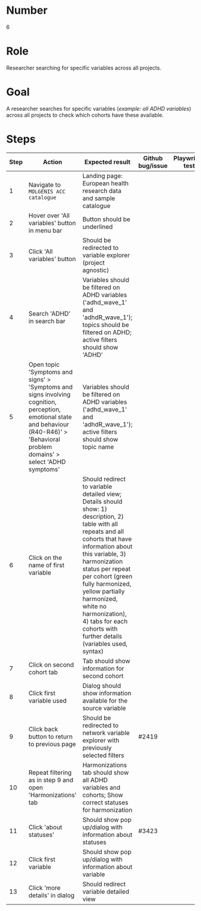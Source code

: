 # Number

6

# Role

Researcher searching for specific variables across all projects.

# Goal

A researcher searches for specific variables (*example: all ADHD variables*) across all projects to check which cohorts have these available.

# Steps

| Step | Action | Expected result | Github bug/issue | Playwright test |
| -----| -------| ----------------| -----------------| ----------------|
| 1 | Navigate to `MOLGENIS ACC catalogue` | Landing page: European health research data and sample catalogue| | |
| 2 | Hover over 'All variables' button in menu bar | Button should be underlined | | |
| 3 | Click 'All variables' button | Should be redirected to  variable explorer (project agnostic) | | |
| 4 | Search 'ADHD' in search bar | Variables should be filtered on ADHD variables ('adhd_wave_1' and 'adhdR_wave_1'); topics should be filtered on ADHD; active filters should show 'ADHD' | | |
| 5 | Open topic 'Symptoms and signs' > 'Symptoms and signs involving cognition, perception, emotional state and behaviour (R40-R46)' > 'Behavioral problem domains' > select 'ADHD symptoms' | Variables should be filtered on ADHD variables ('adhd_wave_1' and 'adhdR_wave_1'); active filters should show topic name | | |
| 6 |Click on the name of first variable | Should redirect to variable detailed view; Details should show: 1) description, 2) table with all repeats and all cohorts that have information about this variable, 3) harmonization status per repeat per cohort (green fully harmonized, yellow partially harmonized, white no harmonization), 4) tabs for each cohorts with further details (variables used, syntax) | | |
| 7 | Click on second cohort tab | Tab should show information for second cohort | | |
| 8 | Click first variable used | Dialog should show information available for the source variable | | |
| 9 | Click back button to return to previous page | Should be redirected to network variable explorer with previously selected filters | #2419 | |
| 10 | Repeat filtering as in step 9 and open 'Harmonizations' tab | Harmonizations tab should show all ADHD variables and cohorts; Show correct statuses for harmonization | | |
| 11 | Click 'about statuses' | Should show pop up/dialog with information about statuses | #3423 | |
| 12 | Click first variable| Should show pop up/dialog with information about variable | | |
| 13 | Click 'more details' in dialog| Should redirect variable detailed view | | |
